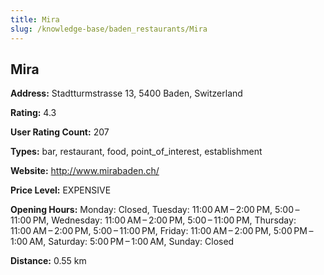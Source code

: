 ```yaml
---
title: Mira
slug: /knowledge-base/baden_restaurants/Mira
---
```


## Mira

**Address:** Stadtturmstrasse 13, 5400 Baden, Switzerland

**Rating:** 4.3

**User Rating Count:** 207

**Types:** bar, restaurant, food, point_of_interest, establishment

**Website:** http://www.mirabaden.ch/

**Price Level:** EXPENSIVE

**Opening Hours:** Monday: Closed, Tuesday: 11:00 AM – 2:00 PM, 5:00 – 11:00 PM, Wednesday: 11:00 AM – 2:00 PM, 5:00 – 11:00 PM, Thursday: 11:00 AM – 2:00 PM, 5:00 – 11:00 PM, Friday: 11:00 AM – 2:00 PM, 5:00 PM – 1:00 AM, Saturday: 5:00 PM – 1:00 AM, Sunday: Closed

**Distance:** 0.55 km